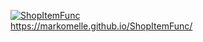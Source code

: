 [![ShopItemFunc](https://github.com/MarkoMelle/ShopItemFunc/actions/workflows/main.yml/badge.svg)](https://github.com/MarkoMelle/ShopItemFunc/actions/workflows/main.yml)  
https://markomelle.github.io/ShopItemFunc/
